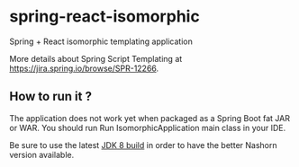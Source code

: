 # spring-react-isomorphic
Spring + React isomorphic templating application

More details about Spring Script Templating at https://jira.spring.io/browse/SPR-12266.

## How to run it ?

The application does not work yet when packaged as a Spring Boot fat JAR or WAR.
You should run Run IsomorphicApplication main class in your IDE.

Be sure to use the latest [JDK 8 build](http://www.oracle.com/technetwork/java/javase/downloads/jdk8-downloads-2133151.html)
in order to have the better Nashorn version available.
